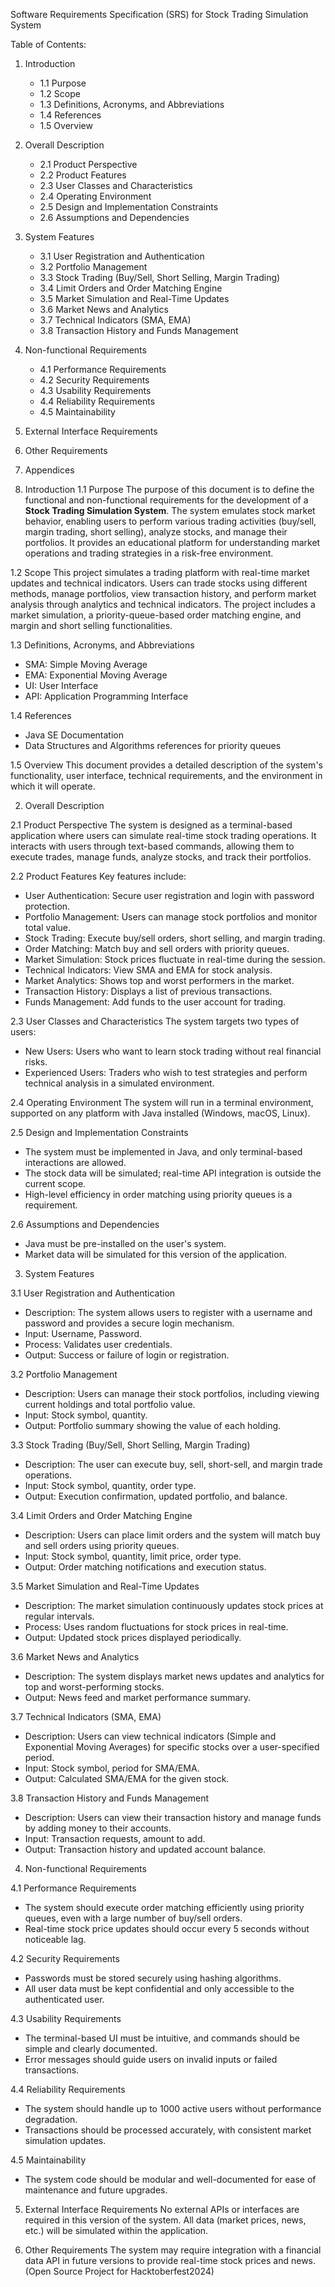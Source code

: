 Software Requirements Specification (SRS) for Stock Trading Simulation System


Table of Contents:
1. Introduction
   - 1.1 Purpose
   - 1.2 Scope
   - 1.3 Definitions, Acronyms, and Abbreviations
   - 1.4 References
   - 1.5 Overview
2. Overall Description
   - 2.1 Product Perspective
   - 2.2 Product Features
   - 2.3 User Classes and Characteristics
   - 2.4 Operating Environment
   - 2.5 Design and Implementation Constraints
   - 2.6 Assumptions and Dependencies
3. System Features
   - 3.1 User Registration and Authentication
   - 3.2 Portfolio Management
   - 3.3 Stock Trading (Buy/Sell, Short Selling, Margin Trading)
   - 3.4 Limit Orders and Order Matching Engine
   - 3.5 Market Simulation and Real-Time Updates
   - 3.6 Market News and Analytics
   - 3.7 Technical Indicators (SMA, EMA)
   - 3.8 Transaction History and Funds Management
4. Non-functional Requirements
   - 4.1 Performance Requirements
   - 4.2 Security Requirements
   - 4.3 Usability Requirements
   - 4.4 Reliability Requirements
   - 4.5 Maintainability
5. External Interface Requirements
6. Other Requirements
7. Appendices

1. Introduction
1.1 Purpose
The purpose of this document is to define the functional and non-functional requirements for the development of a **Stock Trading Simulation System**. The system emulates stock market behavior, enabling users to perform various trading activities (buy/sell, margin trading, short selling), analyze stocks, and manage their portfolios. It provides an educational platform for understanding market operations and trading strategies in a risk-free environment.

1.2 Scope
This project simulates a trading platform with real-time market updates and technical indicators. Users can trade stocks using different methods, manage portfolios, view transaction history, and perform market analysis through analytics and technical indicators. The project includes a market simulation, a priority-queue-based order matching engine, and margin and short selling functionalities.

1.3 Definitions, Acronyms, and Abbreviations
- SMA: Simple Moving Average
- EMA: Exponential Moving Average
- UI: User Interface
- API: Application Programming Interface

1.4 References
- Java SE Documentation
- Data Structures and Algorithms references for priority queues

1.5 Overview
This document provides a detailed description of the system's functionality, user interface, technical requirements, and the environment in which it will operate.

2. Overall Description

2.1 Product Perspective
The system is designed as a terminal-based application where users can simulate real-time stock trading operations. It interacts with users through text-based commands, allowing them to execute trades, manage funds, analyze stocks, and track their portfolios.

2.2 Product Features
Key features include:
- User Authentication: Secure user registration and login with password protection.
- Portfolio Management: Users can manage stock portfolios and monitor total value.
- Stock Trading: Execute buy/sell orders, short selling, and margin trading.
- Order Matching: Match buy and sell orders with priority queues.
- Market Simulation: Stock prices fluctuate in real-time during the session.
- Technical Indicators: View SMA and EMA for stock analysis.
- Market Analytics: Shows top and worst performers in the market.
- Transaction History: Displays a list of previous transactions.
- Funds Management: Add funds to the user account for trading.

2.3 User Classes and Characteristics
The system targets two types of users:
- New Users: Users who want to learn stock trading without real financial risks.
- Experienced Users: Traders who wish to test strategies and perform technical analysis in a simulated environment.

2.4 Operating Environment
The system will run in a terminal environment, supported on any platform with Java installed (Windows, macOS, Linux).

2.5 Design and Implementation Constraints
- The system must be implemented in Java, and only terminal-based interactions are allowed.
- The stock data will be simulated; real-time API integration is outside the current scope.
- High-level efficiency in order matching using priority queues is a requirement.

2.6 Assumptions and Dependencies
- Java must be pre-installed on the user's system.
- Market data will be simulated for this version of the application.

3. System Features

3.1 User Registration and Authentication
- Description: The system allows users to register with a username and password and provides a secure login mechanism.
- Input: Username, Password.
- Process: Validates user credentials.
- Output: Success or failure of login or registration.

3.2 Portfolio Management
- Description: Users can manage their stock portfolios, including viewing current holdings and total portfolio value.
- Input: Stock symbol, quantity.
- Output: Portfolio summary showing the value of each holding.

3.3 Stock Trading (Buy/Sell, Short Selling, Margin Trading)
- Description: The user can execute buy, sell, short-sell, and margin trade operations.
- Input: Stock symbol, quantity, order type.
- Output: Execution confirmation, updated portfolio, and balance.

3.4 Limit Orders and Order Matching Engine
- Description: Users can place limit orders and the system will match buy and sell orders using priority queues.
- Input: Stock symbol, quantity, limit price, order type.
- Output: Order matching notifications and execution status.

3.5 Market Simulation and Real-Time Updates
- Description: The market simulation continuously updates stock prices at regular intervals.
- Process: Uses random fluctuations for stock prices in real-time.
- Output: Updated stock prices displayed periodically.

3.6 Market News and Analytics
- Description: The system displays market news updates and analytics for top and worst-performing stocks.
- Output: News feed and market performance summary.

3.7 Technical Indicators (SMA, EMA)
- Description: Users can view technical indicators (Simple and Exponential Moving Averages) for specific stocks over a user-specified period.
- Input: Stock symbol, period for SMA/EMA.
- Output: Calculated SMA/EMA for the given stock.

3.8 Transaction History and Funds Management
- Description: Users can view their transaction history and manage funds by adding money to their accounts.
- Input: Transaction requests, amount to add.
- Output: Transaction history and updated account balance.

4. Non-functional Requirements

4.1 Performance Requirements
- The system should execute order matching efficiently using priority queues, even with a large number of buy/sell orders.
- Real-time stock price updates should occur every 5 seconds without noticeable lag.

4.2 Security Requirements
- Passwords must be stored securely using hashing algorithms.
- All user data must be kept confidential and only accessible to the authenticated user.

4.3 Usability Requirements
- The terminal-based UI must be intuitive, and commands should be simple and clearly documented.
- Error messages should guide users on invalid inputs or failed transactions.

4.4 Reliability Requirements
- The system should handle up to 1000 active users without performance degradation.
- Transactions should be processed accurately, with consistent market simulation updates.

4.5 Maintainability
- The system code should be modular and well-documented for ease of maintenance and future upgrades.

5. External Interface Requirements
No external APIs or interfaces are required in this version of the system. All data (market prices, news, etc.) will be simulated within the application.

6. Other Requirements
The system may require integration with a financial data API in future versions to provide real-time stock prices and news.
(Open Source Project for Hacktoberfest2024)

